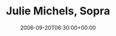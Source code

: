 ---
templateKey: event
guid: 08935c8e-6eab-11ea-99c5-002590d1d1b0
date: 2006-09-20T06:30:00+00:00
eventTime: '6:30'
title: Julie Michels, Sopra
artist: Julie Michels
city: Toronto
venue: Sopra
group: Tim Shia
guests: Kevin Barrett, Chris Banks
---